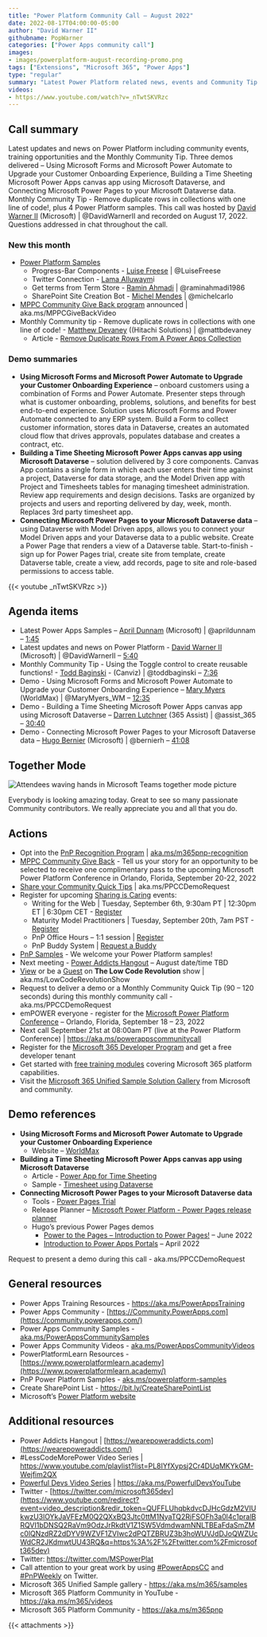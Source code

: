 ```yaml
---
title: "Power Platform Community Call – August 2022"
date: 2022-08-17T04:00:00-05:00
author: "David Warner II"
githubname: PopWarner
categories: ["Power Apps community call"]
images:
- images/powerplatform-august-recording-promo.png
tags: ["Extensions", "Microsoft 365", "Power Apps"]
type: "regular"
summary: "Latest Power Platform related news, events and Community Tip. Demos - Using Forms and Power Automate to Upgrade your Customer Onboarding Experience, Building a Time Sheeting Power Apps canvas app using Dataverse, and Connecting Power Pages to your Dataverse data."
videos:
- https://www.youtube.com/watch?v=_nTwtSKVRzc
---
```


## Call summary

Latest updates and news on Power Platform including community events, training opportunities and the Monthly Community Tip.  Three demos delivered – Using Microsoft Forms and Microsoft Power Automate to Upgrade your Customer Onboarding Experience, Building a Time Sheeting Microsoft Power Apps canvas app using Microsoft Dataverse, and Connecting Microsoft Power Pages to your Microsoft Dataverse data.   Monthly Community Tip - Remove duplicate rows in collections with one line of code!, plus 4 Power Platform samples. This call was hosted by [David Warner II](http://twitter.com/DavidWarnerII) (Microsoft) \| @DavidWarnerII and recorded on August 17, 2022. Questions addressed in chat throughout the call.

### New this month

* [Power Platform Samples](https://pnp.github.io/powerplatform-samples/)
    * Progress-Bar Components - [Luise Freese](https://twitter.com/LuiseFreese) \| @LuiseFreese
    * Twitter Connection - [Lama Alluwaym](https://github.com/Lama-alluwaymi)i
    * Get terms from Term Store - [Ramin Ahmadi](https://twitter.com/raminahmadi1986) \| @raminahmadi1986
    * SharePoint Site Creation Bot - [Michel Mendes](https://twitter.com/michelcarlo) \| @michelcarlo
* [MPPC Community Give Back program](https://www.youtube.com/watch?v=bV7M1FiGlPM) announced \| aka.ms/MPPCGiveBackVideo
* Monthly Community tip - Remove duplicate rows in collections with one line of code! - [Matthew Devaney](https://twitter.com/mattbdevaney) ((Hitachi Solutions) \| @mattbdevaney
    * Article - [Remove Duplicate Rows From A Power Apps Collection](https://www.matthewdevaney.com/remove-duplicate-rows-from-a-power-apps-collection/)

### Demo summaries

* **Using Microsoft Forms and Microsoft Power Automate to Upgrade your Customer Onboarding Experience** – onboard customers using a combination of Forms and Power Automate. Presenter steps through what is customer onboarding, problems, solutions, and benefits for best end-to-end experience. Solution uses Microsoft Forms and Power Automate connected to any ERP system. Build a Form to collect customer information, stores data in Dataverse, creates an automated cloud flow that drives approvals, populates database and creates a contract, etc.
* **Building a Time Sheeting Microsoft Power Apps canvas app using Microsoft Dataverse** – solution delivered by 3 core components. Canvas App contains a single form in which each user enters their time against a project, Dataverse for data storage, and the Model Driven app with Project and Timesheets tables for managing timesheet administration. Review app requirements and design decisions. Tasks are organized by projects and users and reporting delivered by day, week, month. Replaces 3rd party timesheet app.
* **Connecting Microsoft Power Pages to your Microsoft Dataverse data** – using Dataverse with Model Driven apps, allows you to connect your Model Driven apps and your Dataverse data to a public website. Create a Power Page that renders a view of a Dataverse table. Start-to-finish - sign up for Power Pages trial, create site from template, create Dataverse table, create a view, add records, page to site and role-based permissions to access table.

{{< youtube _nTwtSKVRzc >}}

## Agenda items

* Latest Power Apps Samples – [April Dunnam](http://twitter.com/aprildunnam) (Microsoft) \| @aprildunnam – [1:45](https://youtu.be/_nTwtSKVRzc?t=105)
* Latest updates and news on Power Platform - [David Warner II](http://twitter.com/DavidWarnerII) (Microsoft) \| @DavidWarnerII – [5:40](https://youtu.be/_nTwtSKVRzc?t=340)
* Monthly Community Tip - Using the Toggle control to create reusable functions! - [Todd Baginski](https://twitter.com/toddbaginski) - (Canviz) \| @toddbaginski – [7:36](https://youtu.be/_nTwtSKVRzc?t=576)
* Demo - Using Microsoft Forms and Microsoft Power Automate to Upgrade your Customer Onboarding Experience – [Mary Myers](https://twitter.com/MaryMyers_WM) (WorldMax) \| @MaryMyers_WM – [12:35](https://youtu.be/_nTwtSKVRzc?t=755)
* Demo - Building a Time Sheeting Microsoft Power Apps canvas app using Microsoft Dataverse – [Darren Lutchner](https://twitter.com/assist_365) (365 Assist) \| @assist_365 – [30:40](https://youtu.be/_nTwtSKVRzc?t=1840)
* Demo - Connecting Microsoft Power Pages to your Microsoft Dataverse data – [Hugo Bernier](https://twitter.com/bernierh) (Microsoft) \| @bernierh – [41:08](https://youtu.be/_nTwtSKVRzc?t=2468)

## Together Mode

![Attendees waving hands in Microsoft Teams together mode picture](images/Together-Mode-August-2022.gif)

Everybody is looking amazing today. Great to see so many passionate Community contributors. We really appreciate you and all that you do.

## Actions

* Opt into the [PnP Recognition Program](https://aka.ms/m365pnp-recognition) \| [aka.ms/m365pnp-recognition](https://aka.ms/m365pnp-recognition)
* [MPPC Community Give Back](https://www.youtube.com/watch?v=bV7M1FiGlPM) - Tell us your story for an opportunity to be selected to receive one complimentary pass to the upcoming Microsoft Power Platform Conference in Orlando, Florida, September 20-22, 2022
* [Share your Community Quick Tips](https://customervoice.microsoft.com/Pages/ResponsePage.aspx?id=v4j5cvGGr0GRqy180BHbR02h_1H9_XFFp4etSzu5JxFUN0JZTFNDSDRJVVJGTkxHVzcxRDJWM01RWi4u) \| aka.ms/PPCCDemoRequest
* Register for upcoming [Sharing is Caring](https://pnp.github.io/sharing-is-caring/) events:
    * Writing for the Web \| Tuesday, September 6th, 9:30am PT \| 12:30pm ET \| 6:30pm CET - [Register](https://forms.microsoft.com/pages/responsepage.aspx?id=KtIy2vgLW0SOgZbwvQuRaXDXyCl9DkBHq4A2OG7uLpdUQkYwOVhZTkg3Rk9TVUI3NlA4R0Y0RTFSTy4u)
    * Maturity Model Practitioners \| Tuesday, September 20th, 7am PST - [Register](https://forms.office.com/Pages/ResponsePage.aspx?id=KtIy2vgLW0SOgZbwvQuRaXDXyCl9DkBHq4A2OG7uLpdUODY3NVRFQ0E4SFg5WlI1TU83WFJQRklZSy4u)
    * PnP Office Hours – 1:1 session \| [Register](https://outlook.office365.com/owa/calendar/PnPSharingisCaring@warner.digital/bookings/)
    * PnP Buddy System \| [Request a Buddy](https://forms.office.com/Pages/ResponsePage.aspx?id=KtIy2vgLW0SOgZbwvQuRaXDXyCl9DkBHq4A2OG7uLpdUMjRRUVg4NElZUUJLTEY1TVVSVDJFRFpLRS4u)
* [PnP Samples](https://aka.ms/powerplatform-samples) - We welcome your Power Platform samples!
* Next meeting - [Power Addicts Hangout](https://wearepoweraddicts.com) – August date/time TBD
* [View](https://aka.ms/LowCodeRevolutionShow) or be a [Guest](https://aka.ms/LowCodeRevolutionGuest) on **The Low Code Revolution** show \| aka.ms/LowCodeRevolutionShow
* Request to deliver a demo or a Monthly Community Quick Tip (90 – 120 seconds) during this monthly community call - aka.ms/PPCCDemoRequest
* emPOWER everyone - register for the [Microsoft Power Platform Conference](https://powerplatformconf.com/#!/) – Orlando, Florida, September 18 – 23, 2022
* Next call September 21st at 08:00am PT (live at the Power Platform Conference) \| <https://aka.ms/powerappscommunitycall>
* Register for the [Microsoft 365 Developer Program](https://aka.ms/m365/devprogram) and get a free developer tenant
* Get started with [free training modules](https://aka.ms/m365/dev/learn) covering Microsoft 365 platform capabilities.
* Visit the [Microsoft 365 Unified Sample Solution Gallery](https://adoption.microsoft.com/sample-solution-gallery) from Microsoft and community.

## Demo references

* **Using Microsoft Forms and Microsoft Power Automate to Upgrade your Customer Onboarding Experience**
    * Website – [WorldMax](https://worldmaxp2.com/)
* **Building a Time Sheeting Microsoft Power Apps canvas app using Microsoft Dataverse**
    * Article - [Power App for Time Sheeting](https://pnp.github.io/blog/post/timesheet-app/)
    * Sample - [Timesheet using Dataverse](https://github.com/pnp/powerapps-samples/tree/main/samples/timesheet-using-dataverse)
* **Connecting Microsoft Power Pages to your Microsoft Dataverse data**
    * Tools - [Power Pages Trial](https://powerpages.microsoft.com)
    * Release Planner – [Microsoft Power Platform - Power Pages release planner](https://experience.dynamics.com/releaseplans/?app=Power+Pages)
    * Hugo’s previous Power Pages demos
        * [Power to the Pages – Introduction to Power Pages!](https://youtu.be/b22CoM4c5x0) – June 2022
        * [Introduction to Power Apps Portals](https://youtu.be/_yJ4V5145z8) – April 2022

Request to present a demo during this call - aka.ms/PPCCDemoRequest

## General resources

* Power Apps Training Resources - <https://aka.ms/PowerAppsTraining>
* Power Apps Community -
    [https://Community.PowerApps.com](https://community.powerapps.com/)
* Power Apps Community Samples -
    [aka.ms/PowerAppsCommunitySamples](https://aka.ms/PowerAppsCommunitySamples)
* Power Apps Community Videos -
    [aka.ms/PowerAppsCommunityVideos](https://aka.ms/PowerAppsCommunityVideos)
* PowerPlatformLearn Resources -
    [https://www.powerplatformlearn.academy](https://www.powerplatformlearn.academy/)
* PnP Power Platform Samples -
    [aks.ms/powerplatform-samples](https://www.aks.ms/powerplatform-samples)
* Create SharePoint List - <https://bit.ly/CreateSharePointList>
* Microsoft’s [Power Platform website](https://powerplatform.microsoft.com/)

## Additional resources

* Power Addicts Hangout \|
    [https://wearepoweraddicts.com](https://wearepoweraddicts.com/)
* \#LessCodeMorePower Video Series \|
    <https://www.youtube.com/playlist?list=PL8IYfXypsj2Cr4DUqMKYkGM-Wejfim2QX>
* [Powerful Devs Video Series](https://aka.ms/PowerfulDevsYouTube) \|
    <https://aka.ms/PowerfulDevsYouTube>
* Twitter -
    [https://twitter.com/microsoft365dev](https://www.youtube.com/redirect?event=video_description&redir_token=QUFFLUhqbkdvcDJHcGdzM2VIUkwzU3lOYkJaVFEzM0Q2QXxBQ3Jtc0ttM1NyaTQ2RjFSOFh3a0l4c1pralBRQVI1bDNSQ2RaVm9OdzJrRkdtV1Z1SW5VdmdwamNNLTBEaFdaSmZMc0lQNzdRZ2dDYV9WZVF1ZVIwc2dPQTZBRUZ3b3hoWUVJdDJoQWZUcWdCR2JKdmwtUU43RQ&q=https%3A%2F%2Ftwitter.com%2Fmicrosoft365dev)​
* Twitter: <https://twitter.com/MSPowerPlat>
* Call attention to your great work by using
    [\#PowerAppsCC](https://twitter.com/hashtag/PowerAppsCC?src=hashtag_click)
    and [\#PnPWeekly](https://twitter.com/hashtag/PnPWeekly?src=hashtag_click)
    on Twitter.
* Microsoft 365 Unified Sample gallery - <https://aka.ms/m365/samples>
* Microsoft 365 Platform Community in YouTube - <https://aka.ms/m365/videos>
* Microsoft 365 Platform Community - <https://aka.ms/m365pnp>

{{< attachments >}}
